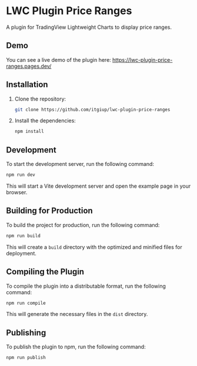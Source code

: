 # LWC Plugin Price Ranges

A plugin for TradingView Lightweight Charts to display price ranges.

## Demo

You can see a live demo of the plugin here: https://lwc-plugin-price-ranges.pages.dev/

## Installation

1.  Clone the repository:
    ```bash
    git clone https://github.com/itgiup/lwc-plugin-price-ranges
    ```
2.  Install the dependencies:
    ```bash
    npm install
    ```

## Development

To start the development server, run the following command:

```bash
npm run dev
```

This will start a Vite development server and open the example page in your browser.

## Building for Production

To build the project for production, run the following command:

```bash
npm run build
```

This will create a `build` directory with the optimized and minified files for deployment.

## Compiling the Plugin

To compile the plugin into a distributable format, run the following command:

```bash
npm run compile
```

This will generate the necessary files in the `dist` directory.

## Publishing

To publish the plugin to npm, run the following command:

```bash
npm run publish
```
